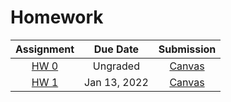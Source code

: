 # Homework

| Assignment | Due Date | Submission|
|:----------:|:--------:|:----------:|
| [HW 0](/00_hw0/) | Ungraded | [Canvas](https://canvas.rice.edu/courses/48366/assignments/231438) |
| [HW 1](/01_hw1/) | Jan 13, 2022 | [Canvas](https://canvas.rice.edu/courses/48366/assignments/236994) |
